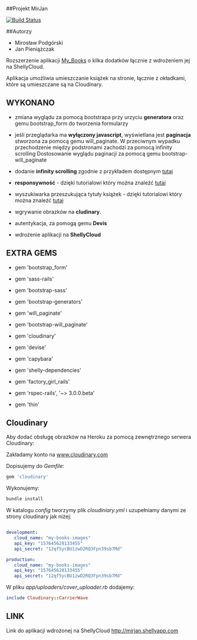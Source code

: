##Projekt MirJan

[![Build Status](https://travis-ci.org/Pelen/mirjan.svg?branch=master)](https://travis-ci.org/Pelen/mirjan)

##Autorzy

* Mirosław Podgórski
* Jan Pieniążczak

Rozszerzenie aplikacji [My_Books](https://github.com/rails4/my_books) o kilka dodatków łącznie z wdrożeniem jej na ShellyCloud.

Aplikacja umożliwia umieszczanie książek na stronie, łącznie z okładkami, które są umieszczane są na Cloudinary.


## WYKONANO

* zmiana wyglądu za pomocą bootstrapa przy urzyciu <b>generatora</b> oraz gemu bootstrap_form do tworzenia formularzy

* jeśli przeglądarka ma <b>wyłączony javascript</b>, wyświetlana jest <b>paginacja</b> stworzona za pomocą gemu will_paginate. W przeciwnym wypadku przechodzenie między podstronami zachodzi za pomocą infinity scrolling Dostosowanie wyglądu paginacji za pomocą gemu bootstrap-will_paginate

* dodanie <b>infinity scrolling</b> zgodnie z przykładem dostępnym [tutaj](https://gist.github.com/qbraksa/5606187)

* <b>responsywność</b> - dzięki tutorialowi który można znaleźć [tutaj](http://css-tricks.com/responsive-data-tables/)

* wyszukiwarka przeszukująca tytuły książek - dzięki tutorialowi który można znaleźć [tutaj](http://www.jorgecoca.com/buils-search-form-ruby-rails)

* wgrywanie obrazków na <b>cludinary</b>.

* autentykacja, za pomogą gemu <b>Devis</b>

* wdrożenie aplikacji na <b>ShellyCloud</b>


## EXTRA GEMS

* gem 'bootstrap_form'

* gem 'sass-rails'

* gem 'bootstrap-sass'

* gem 'bootstrap-generators'

* gem 'will_paginate'

* gem 'bootstrap-will_paginate'

* gem 'cloudinary'

* gem 'devise'

* gem 'capybara'

* gem 'shelly-dependencies'

* gem 'factory_girl_rails'

* gem 'rspec-rails', '~> 3.0.0.beta'

* gem 'thin'

## Cloudinary

Aby dodać obsługę obrazków na Heroku za pomocą zewnętrznego serwera Cloudinary:

Zakładamy konto na www.cloudinary.com

Dopisujemy do *Gemfile*:

```ruby
gem 'cloudinary'
```

Wykonujemy:

```sh
bundle install
```

W katalogu *config* tworzymy plik *cloudiniary.yml* i uzupełniamy danymi ze strony cloudinary jak niżej:

```yml

development:
   cloud_name: "my-books-images"
   api_key: "157645628133455"
   api_secret: "12qf5ycBU1zwD2RQ3Fpn39sb7Md"

production:
   cloud_name: "my-books-images"
   api_key: "157645628133455"
   api_secret: "12qf5ycBU1zwD2RQ3Fpn39sb7Md"

```

W pliku *app/uploaders/cover_uploader.rb* dodajemy:

```ruby
include Cloudinary::CarrierWave
```

## LINK

Link do aplikacji wdrożonej na ShellyCloud http://mirjan.shellyapp.com

